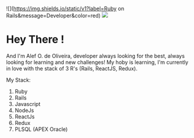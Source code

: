 

![](https://img.shields.io/static/v1?label=Ruby on Rails&message=Developer&color=red) ![](https://img.shields.io/twitter/url?label=AlefOjeda&style=social&url=https%3A%2F%2Ftwitter.com%2FOjedaAlef)

# Hey There !

And I'm Alef O. de Oliveira, developer always looking for the best, always looking for learning and new challenges!
My hoby is learning, I'm currently in love with the stack of 3 R's (Rails, ReactJS, Redux).



My Stack:

1. Ruby
2.  Rails
3.  Javascript
4. NodeJs
5. ReactJs
6. Redux
7. PLSQL (APEX Oracle) 

 